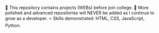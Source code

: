 📌 This repository contains projects (WEBs) before join college.
📌 More polished and advanced repositories will NEVER be added as I continue to grow as a developer.
⭐ Skills demonstrated: HTML, CSS, JavaScript, Python.
